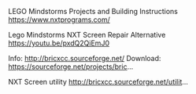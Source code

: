 LEGO Mindstorms Projects and Building Instructions
https://www.nxtprograms.com/

Lego Mindstorms NXT Screen Repair Alternative
https://youtu.be/pxdQ2QiEmJ0

Info: http://bricxcc.sourceforge.net/
Download: https://sourceforge.net/projects/bric...

NXT Screen utility
http://bricxcc.sourceforge.net/utilit...

